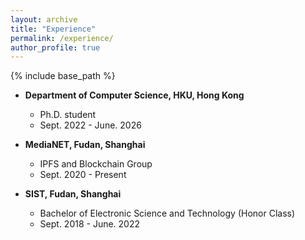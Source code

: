 ```yaml
---
layout: archive
title: "Experience"
permalink: /experience/
author_profile: true
---
```


{% include base_path %}

* **Department of Computer Science, HKU, Hong Kong**
  * Ph.D. student
  * Sept. 2022 - June. 2026

* **MediaNET, Fudan, Shanghai**
  * IPFS and Blockchain Group
  * Sept. 2020 - Present

* **SIST, Fudan, Shanghai**
  * Bachelor of Electronic Science and Technology (Honor Class)
  * Sept. 2018 - June. 2022